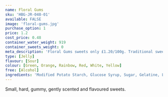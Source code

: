 ```yaml
---
name: Floral Gums
sku: 'HBG-JR-048-01'
available: FALSE
image: 'floral-gums.jpg'
purchase_option: 1
price: 1.2
cost_price: 0.48
container_water_weight: 919
container_sweets_weight: 0
meta_description: 'Floral Gums sweets only £1.20/100g. Traditional sweets and more at Humbugs Confectionery Store. Specialists in satisfying your sweet tooth!'
type: [Jelly]
flavour: [Sour]
colour: [Green, Orange, Rainbow, Red, White, Yellow]
free: [Alcohol]
ingredients: 'Modified Potato Starch, Glucose Syrup, Sugar, Gelatine, Lactic Acid, Vegetable Oil, Glazing Agents (Carnauba Wax, Beeswax). Colours: Anthocyanins, Paprika Extract, Curcumin'
---
```

Small, hard, gummy, gently scented and flavoured sweets.